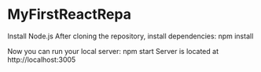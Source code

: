 # MyFirstReactRepa
Install Node.js
After cloning the repository, install dependencies:
npm install

Now you can run your local server:
npm start
Server is located at http://localhost:3005
